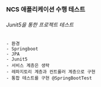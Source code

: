 ### NCS 애플리케이션 수행 테스트 
###### Junit5을 통한 프로젝트 테스트

```text
- 환경
- Springboot
- JPA
- Junit5
- 서비스 계층은 생략
- 레파지토리 계층과 컨트롤러 계층으로 구현
- 통합 테스트를 구현 @SpringBootTest
```